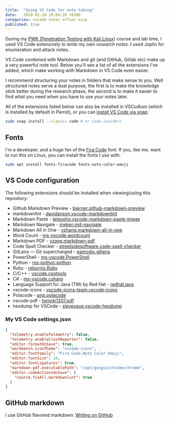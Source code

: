 ```yaml
---
title:  "Using VS Code for note taking"
date:   2020-02-28 19:04:20 +0100
categories: vscode notes offsec oscp
published: true
---
```


During my [PWK (Penetration Testing with Kali Linux)](https://www.offensive-security.com/pwk-oscp/) course and lab time, I used VS Code extensively to write my own _research notes_. I used Joplin for enumeration and attack notes.

VS Code combined with Markdown and git (and GitHub, Gitlab etc) make up a very powerful note tool. Below you'll see a list of all the extensions I've added, which make working with Markdown in VS Code even easier.

I recommend structuring your notes in folders that make sense to you. Well structured notes serve a dual purpose, the first is to make the knowledge stick better during the research phase, the second is to make it easier to find what you need when you have to use your notes later.

All of the extensions listed below can also be installed in VSCodium (which is installed by default in Parrot), or you can [install VS Code via snap](https://code.visualstudio.com/docs/setup/linux):

```bash
sudo snap install --classic code # or code-insiders
```

## Fonts

I'm a developer, and a huge fan of the [Fira Code]() font. If you, like me, want to run this on Linux, you can install the fonts I use with:

```bash
sudo apt install fonts-firacode fonts-noto-color-emoji
```

## VS Code configuration

The following extensions should be installed when viewing/using this repository:

- Github Markdown Preview - [bierner.github-markdown-preview](https://marketplace.visualstudio.com/items?itemName=bierner.github-markdown-preview)
- markdownlint - [davidanson.vscode-markdownlint](https://marketplace.visualstudio.com/items?itemName=DavidAnson.vscode-markdownlint)
- Markdown Paste - [telesoho.vscode-markdown-paste-image](https://marketplace.visualstudio.com/items?itemName=telesoho.vscode-markdown-paste-image)
- Markdown Navigate - [jrieken.md-navigate](https://marketplace.visualstudio.com/items?itemName=jrieken.md-navigate)
- Markdown All in One - [yzhang.markdown-all-in-one](https://marketplace.visualstudio.com/items?itemName=yzhang.markdown-all-in-one)
- Word Count - [ms-vscode.wordcount](https://marketplace.visualstudio.com/items?itemName=ms-vscode.wordcount)
- Markdown PDF - [yzane.markdown-pdf](https://marketplace.visualstudio.com/items?itemName=yzane.markdown-pdf)
- Code Spell Checker - [streetsidesoftware.code-spell-checker](https://marketplace.visualstudio.com/items?itemName=streetsidesoftware.code-spell-checker)
- GitLens — Git supercharged - [eamodio.gitlens](https://marketplace.visualstudio.com/items?itemName=eamodio.gitlens)
- PowerShell - [ms-vscode.PowerShell](https://marketplace.visualstudio.com/items?itemName=ms-vscode.PowerShell)
- Python - [ms-python.python](https://marketplace.visualstudio.com/items?itemName=ms-python.python)
- Ruby - [rebornix.Ruby](https://marketplace.visualstudio.com/items?itemName=rebornix.Ruby)
- C/C++ - [vscode.cpptools](https://marketplace.visualstudio.com/items?itemName=ms-vscode.cpptools)
- C# - [ms-vscode.csharp](https://marketplace.visualstudio.com/items?itemName=ms-vscode.csharp)
- Language Support for Java (TM) by Red Hat - [redhat.java](https://marketplace.visualstudio.com/items?itemName=redhat.java)
- vscode-icons - [vscode-icons-team.vscode-icons](https://marketplace.visualstudio.com/items?itemName=vscode-icons-team.vscode-icons)
- Polacode - [pnp.polacode](https://marketplace.visualstudio.com/items?itemName=pnp.polacode)
- vscode-pdf - [tomoki1207.pdf](https://marketplace.visualstudio.com/items?itemName=tomoki1207.pdf)
- hexdump for VSCode - [slevesque.vscode-hexdump](https://marketplace.visualstudio.com/items?itemName=slevesque.vscode-hexdump)

### My VS Code settings.json

```json
{
  "telemetry.enableTelemetry": false,
  "telemetry.enableCrashReporter": false,
  "editor.formatOnSave": true,
  "workbench.iconTheme": "vscode-icons",
  "editor.fontFamily": "Fira Code,Noto Color Emoji",
  "editor.fontSize": 14,
  "editor.fontLigatures": true,
  "markdown-pdf.executablePath": "/opt/google/chrome/chrome",
  "editor.codeActionsOnSave": {
    "source.fixAll.markdownlint": true
  }
}
```

## GitHub markdown

I use GitHub flavored markdown: [Writing on GitHub](https://help.github.com/en/github/writing-on-github)
